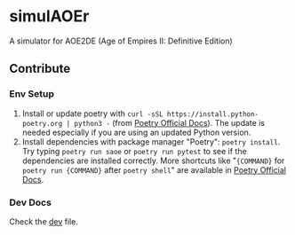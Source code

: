 # simulAOEr

A simulator for AOE2DE (Age of Empires II: Definitive Edition)

## Contribute

### Env Setup

1. Install or update poetry with `curl -sSL https://install.python-poetry.org | python3 -` (from [Poetry Official Docs](https://python-poetry.org/docs/master/#installing-with-the-official-installer)). The update is needed especially if you are using an updated Python version.
2. Install dependencies with package manager "Poetry": `poetry install`. Try typing `poetry run saoe` or `poetry run pytest` to see if the dependencies are installed correctly. More shortcuts like "`{COMMAND}` for `poetry run {COMMAND}` after `poetry shell`" are available in [Poetry Official Docs](https://python-poetry.org/docs/).

### Dev Docs

Check the [dev](docs/dev.md) file.
